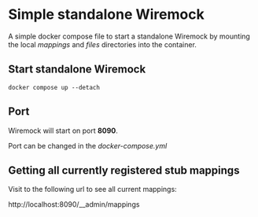 # Simple standalone Wiremock

A simple docker compose file to start a standalone Wiremock by mounting the local *mappings* and *files* directories into the container.

## Start standalone Wiremock

    docker compose up --detach

## Port

Wiremock will start on port **8090**.

Port can be changed in the *docker-compose.yml*

## Getting all currently registered stub mappings

Visit to the following url to see all current mappings:

http://localhost:8090/__admin/mappings